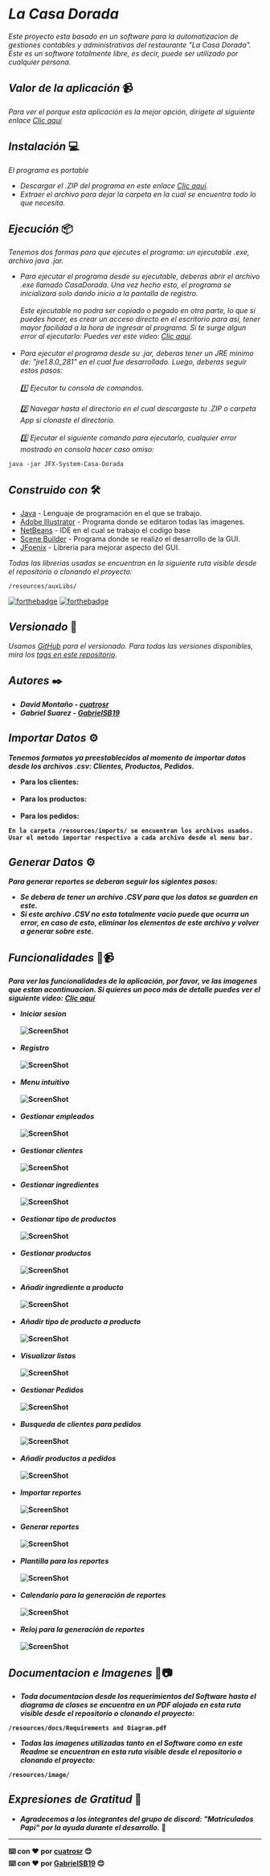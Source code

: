 # <b>_La Casa Dorada_</b>

_Este proyecto esta basado en un software para la automatizacion de gestiones contables y administrativas del restaurante "La Casa Dorada"._<br>
_Este es un software totalmente libre, es decir, puede ser utilizado por cualquier persona._

## <b>_Valor de la aplicación_</b> 📹

_Para ver el porque esta aplicación es la mejor opción, dirigete al siguiente enlace [Clic aquí]()_

## <b>_Instalación_</b> 💻

_El programa es portable_

* _Descargar el .ZIP del programa en este enlace [Clic aquí](https://www.mediafire.com/file/5cf0g55mwti35nv/CasaDorada.zip/file)._<br>
* _Extraer el archivo para dejar la carpeta en la cual se encuentra todo lo que necesita._

## <b>_Ejecución_</b> 📦

_Tenemos dos formas para que ejecutes el programa: un ejecutable .exe, archivo java .jar._

* _Para ejecutar el programa desde su ejecutable, deberas abrir el archivo .exe llamado CasaDorada. Una vez hecho esto, el programa se inicializara solo dando inicio a la pantalla de registro. <br><br> Este ejecutable no podra ser copiado o pegado en otra parte, lo que si puedes hacer, es crear un acceso directo en el escritorio para así, tener mayor facilidad a la hora de ingresar al programa. Si te surge algun error al ejecutarlo: Puedes ver este video: [Clic aquí]()._<br><br>
* _Para ejecutar el programa desde su .jar, deberas tener un JRE minimo de: "jre1.8.0_281" en el cual fue desarrollado. Luego, deberas seguir estos pasos: <br><br> 1️⃣ Ejecutar tu consola de comandos. <br><br> 2️⃣ Navegar hasta el directorio en el cual descargaste tu .ZIP o carpeta App si clonaste el directorio.<br><br> 3️⃣ Ejecutar el siguiente comando para ejecutarlo, cualquier error mostrado en consola hacer caso omiso:_<br>
```
java -jar JFX-System-Casa-Dorada
```

## <b>_Construido con_</b> 🛠️

* [Java](https://www.oracle.com/co/java/technologies/javase/javase-jdk8-downloads.html) - Lenguaje de programación en el que se trabajo.
* [Adobe Illustrator](https://www.adobe.com/la/products/illustrator/free-trial-download.html) - Programa donde se editaron todas las imagenes.
* [NetBeans](https://netbeans.apache.org/) - IDE en el cual se trabajo el codigo base
* [Scene Builder](https://gluonhq.com/products/scene-builder/) - Programa donde se realizo el desarrollo de la GUI.
* [JFoenix](https://github.com/sshahine/JFoenix) - Libreria para mejorar aspecto del GUI.

_Todas las librerias usadas se encuentran en la siguiente ruta visible desde el repositorio o clonando el proyecto:_<br>

```
/resources/auxLibs/
```

[![forthebadge](https://forthebadge.com/images/badges/made-with-java.svg)](https://forthebadge.com) [![forthebadge](https://forthebadge.com/images/badges/built-with-love.svg)](https://forthebadge.com)
## <b>_Versionado_</b> 📌

_Usamos [GitHub](https://github.com/) para el versionado. Para todas las versiones disponibles, mira los [tags en este repositorio](https://github.com/GabrielSB19/JFX-System-Casa-Dorada)._

## <b>_Autores_ ✒️

* _David Montaño - [cuatrosr](https://github.com/cuatrosr)_
* _Gabriel Suarez - [GabrielSB19](https://github.com/GabrielSB19)_

## <b>_Importar Datos_</b> ⚙️

_Tenemos formatos ya preestablecidos al momento de importar datos desde los archivos .csv: Clientes, Productos, Pedidos._<br>

* Para los clientes: <br><br>
* Para los productos: <br><br>
* Para los pedidos: <br>

```
En la carpeta /resources/imports/ se encuentran los archivos usados.
Usar el metodo importar respectivo a cada archivo desde el menu bar.
```

## <b>_Generar Datos_</b> ⚙️

_Para generar reportes se deberan seguir los sigientes pasos:_<br>

* _Se debera de tener un archivo .CSV para que los datos se guarden en este._<br>
* _Si este archivo .CSV no esta totalmente vacio puede que ocurra un error, en caso de esto, eliminar los elementos de este archivo y volver a generar sobre este._

## <b>_Funcionalidades_</b> 📱📹

_Para ver las funcionalidades de la aplicación, por favor, ve las imagenes que estan acontinuacion. Si quieres un poco más de detalle puedes ver el siguiente video: [Clic aquí]()_<br>

* <b>_Iniciar sesion_</b> <br><br>
![ScreenShot](https://github.com/GabrielSB19/JFX-System-Casa-Dorada/blob/master/resources/image/Inicio%20Sesion.png)<br><br>
* <b>_Registro_</b> <br><br>
![ScreenShot](https://github.com/GabrielSB19/JFX-System-Casa-Dorada/blob/master/resources/image/Registro.png)<br><br>
* <b>_Menu intuitivo_</b> <br><br>
![ScreenShot](https://github.com/GabrielSB19/JFX-System-Casa-Dorada/blob/master/resources/image/Menu.png)<br><br>
* <b>_Gestionar empleados_</b> <br><br>
![ScreenShot](https://github.com/GabrielSB19/JFX-System-Casa-Dorada/blob/master/resources/image/Empleados.png)<br><br>
* <b>_Gestionar clientes_</b> <br><br>
![ScreenShot](https://github.com/GabrielSB19/JFX-System-Casa-Dorada/blob/master/resources/image/Cliente.png)<br><br>
* <b>_Gestionar ingredientes_</b> <br><br>
![ScreenShot](https://github.com/GabrielSB19/JFX-System-Casa-Dorada/blob/master/resources/image/Ingredientes.png)<br><br>
* <b>_Gestionar tipo de productos_</b> <br><br>
![ScreenShot](https://github.com/GabrielSB19/JFX-System-Casa-Dorada/blob/master/resources/image/Tipo%20de%20Producto.png)<br><br>
* <b>_Gestionar productos_</b> <br><br>
![ScreenShot](https://github.com/GabrielSB19/JFX-System-Casa-Dorada/blob/master/resources/image/Productos.png)<br><br>
* <b>_Añadir ingrediente a producto_</b> <br><br>
![ScreenShot](https://github.com/GabrielSB19/JFX-System-Casa-Dorada/blob/master/resources/image/AddIngToP.png)<br><br>
* <b>_Añadir tipo de producto a producto_</b> <br><br>
![ScreenShot](https://github.com/GabrielSB19/JFX-System-Casa-Dorada/blob/master/resources/image/AddTpToP.png)<br><br>
* <b>_Visualizar listas_</b> <br><br>
![ScreenShot](https://github.com/GabrielSB19/JFX-System-Casa-Dorada/blob/master/resources/image/ListarElementos.png)<br><br>
* <b>_Gestionar Pedidos_</b> <br><br>
![ScreenShot](https://github.com/GabrielSB19/JFX-System-Casa-Dorada/blob/master/resources/image/Pedidos.png)<br><br>
* <b>_Busqueda de clientes para pedidos_</b> <br><br>
![ScreenShot](https://github.com/GabrielSB19/JFX-System-Casa-Dorada/blob/master/resources/image/BusquedaC.png)<br><br>
* <b>_Añadir productos a pedidos_</b> <br><br>
![ScreenShot](https://github.com/GabrielSB19/JFX-System-Casa-Dorada/blob/master/resources/image/AddPToO.png)<br><br>
* <b>_Importar reportes_</b> <br><br>
![ScreenShot](https://github.com/GabrielSB19/JFX-System-Casa-Dorada/blob/master/resources/image/Importar%20registros.png)<br><br>
* <b>_Generar reportes_</b> <br><br>
![ScreenShot](https://github.com/GabrielSB19/JFX-System-Casa-Dorada/blob/master/resources/image/Reportes.png)<br><br>
* <b>_Plantilla para los reportes_</b> <br><br>
![ScreenShot](https://github.com/GabrielSB19/JFX-System-Casa-Dorada/blob/master/resources/image/ReportBase.png)<br><br>
* <b>_Calendario para la generación de reportes_</b> <br><br>
![ScreenShot](https://github.com/GabrielSB19/JFX-System-Casa-Dorada/blob/master/resources/image/Calendar.png)<br><br>
* <b>_Reloj para la generación de reportes_</b> <br><br>
![ScreenShot](https://github.com/GabrielSB19/JFX-System-Casa-Dorada/blob/master/resources/image/Reloj.png)

## <b>_Documentacion e Imagenes_</b> 💬📷

* _Toda documentacion desde los requerimientos del Software hasta el diagrama de clases se encuentra en un PDF alojado en esta ruta visible desde el repositorio o clonando el proyecto:_<br>

```
/resources/docs/Requirements and Diagram.pdf
```

* _Todas las imagenes utilizadas tanto en el Software como en este Readme se encuentran en esta ruta visible desde el repositorio o clonando el proyecto:_<br>

```
/resources/image/
```

## <b>_Expresiones de Gratitud_</b> 🎁

* _Agradecemos a los integrantes del grupo de discord: "Matriculados Papi" por la ayuda durante el desarrollo._ 📢

---
⌨️ con ❤️ por [cuatrosr](https://github.com/cuatrosr) 😊<br>
⌨️ con ❤️ por [GabrielSB19](https://github.com/GabrielSB19) 😊
